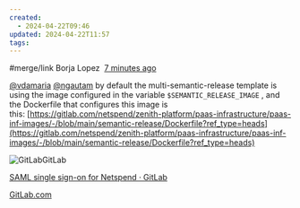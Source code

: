 ```yaml
---
created:
  - 2024-04-22T09:46
updated: 2024-04-22T11:57
tags: 
---
```

#merge/link
Borja Lopez  [7 minutes ago](https://netspendgroup.slack.com/archives/C06MM4FUG00/p1713796747082379?thread_ts=1713511704.020019&cid=C06MM4FUG00)  

[@vdamaria](https://netspendgroup.slack.com/team/U06J9SQSULD) [@ngautam](https://netspendgroup.slack.com/team/U06E9PJ1T9N) by default the multi-semantic-release template is using the image configured in the variable `$SEMANTIC_RELEASE_IMAGE` , and the Dockerfile that configures this image is this: [https://gitlab.com/netspend/zenith-platform/paas-infrastructure/paas-inf-images/-/blob/main/semantic-release/Dockerfile?ref_type=heads](https://gitlab.com/netspend/zenith-platform/paas-infrastructure/paas-inf-images/-/blob/main/semantic-release/Dockerfile?ref_type=heads)

![GitLab](https://slack-imgs.com/?c=1&o1=wi32.he32.si&url=https%3A%2F%2Fgitlab.com%2Fassets%2Fapple-touch-icon-b049d4bc0dd9626f31db825d61880737befc7835982586d015bded10b4435460.png)GitLab

[SAML single sign-on for Netspend · GitLab](https://gitlab.com/netspend/zenith-platform/paas-infrastructure/paas-inf-images/-/blob/main/semantic-release/Dockerfile?ref_type=heads)

[GitLab.com](http://gitlab.com/)